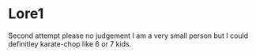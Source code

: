 # Lore1
Second attempt please no judgement
I am a very small person but I could definitley karate-chop like 6 or 7 kids.
